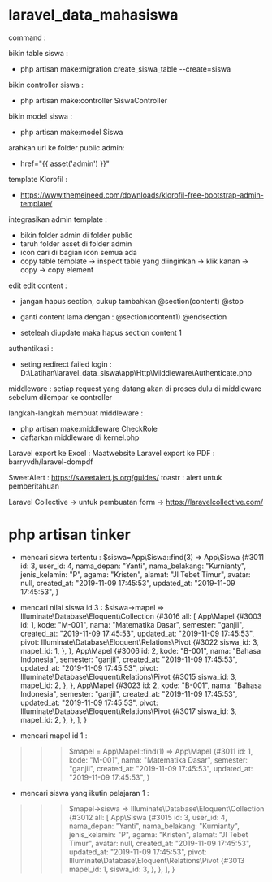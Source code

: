 laravel_data_mahasiswa
========================
command : 

bikin table siswa :
- php artisan make:migration create_siswa_table --create=siswa

bikin controller siswa : 
- php artisan make:controller SiswaController

bikin model siswa : 
- php artisan make:model Siswa

arahkan url ke folder public admin:
- href="{{ asset('admin') }}"

template Klorofil :
- https://www.themeineed.com/downloads/klorofil-free-bootstrap-admin-template/

integrasikan admin template :
- bikin folder admin di folder public
- taruh folder asset di folder admin
- icon cari di bagian icon semua ada
- copy table template -> inspect table yang diinginkan -> klik kanan -> copy -> copy element

edit edit content :
- jangan hapus section, cukup tambahkan 
    @section(content)
    @stop

- ganti content lama dengan :
    @section(content1)
    @endsection

- seteleah diupdate maka hapus section content 1


authentikasi :
- seting redirect failed login : D:\Latihan\laravel_data_siswa\app\Http\Middleware\Authenticate.php

middleware : setiap request yang datang akan di proses dulu di middleware sebelum dilempar ke controller

langkah-langkah membuat middleware :
- php artisan make:middleware CheckRole
- daftarkan middleware di kernel.php

Laravel export ke Excel : Maatwebsite
Laravel export ke PDF : barryvdh/laravel-dompdf

SweetAlert : https://sweetalert.js.org/guides/
toastr : alert untuk pemberitahuan

Laravel Collective -> untuk pembuatan form -> https://laravelcollective.com/



php artisan tinker
===================
- mencari siswa tertentu :
$siswa=App\Siswa::find(3)
=> App\Siswa {#3011
     id: 3,
     user_id: 4,
     nama_depan: "Yanti",
     nama_belakang: "Kurnianty",
     jenis_kelamin: "P",
     agama: "Kristen",
     alamat: "Jl Tebet Timur",
     avatar: null,
     created_at: "2019-11-09 17:45:53",
     updated_at: "2019-11-09 17:45:53",
   }

- mencari nilai siswa id 3 :
$siswa->mapel
=> Illuminate\Database\Eloquent\Collection {#3016
     all: [
       App\Mapel {#3003
         id: 1,
         kode: "M-001",
         nama: "Matematika Dasar",
         semester: "ganjil",
         created_at: "2019-11-09 17:45:53",
         updated_at: "2019-11-09 17:45:53",
         pivot: Illuminate\Database\Eloquent\Relations\Pivot {#3022
           siswa_id: 3,
           mapel_id: 1,
         },
       },
       App\Mapel {#3006
         id: 2,
         kode: "B-001",
         nama: "Bahasa Indonesia",
         semester: "ganjil",
         created_at: "2019-11-09 17:45:53",
         updated_at: "2019-11-09 17:45:53",
         pivot: Illuminate\Database\Eloquent\Relations\Pivot {#3015
           siswa_id: 3,
           mapel_id: 2,
         },
       },
       App\Mapel {#3023
         id: 2,
         kode: "B-001",
         nama: "Bahasa Indonesia",
         semester: "ganjil",
         created_at: "2019-11-09 17:45:53",
         updated_at: "2019-11-09 17:45:53",
         pivot: Illuminate\Database\Eloquent\Relations\Pivot {#3017
           siswa_id: 3,
           mapel_id: 2,
         },
       },
     ],
   }

- mencari mapel id 1 :
>>> $mapel = App\Mapel::find(1)
=> App\Mapel {#3011
     id: 1,
     kode: "M-001",
     nama: "Matematika Dasar",
     semester: "ganjil",
     created_at: "2019-11-09 17:45:53",
     updated_at: "2019-11-09 17:45:53",
   }

- mencari siswa yang ikutin pelajaran 1 :
>>> $mapel->siswa
=> Illuminate\Database\Eloquent\Collection {#3012
     all: [
       App\Siswa {#3015
         id: 3,
         user_id: 4,
         nama_depan: "Yanti",
         nama_belakang: "Kurnianty",
         jenis_kelamin: "P",
         agama: "Kristen",
         alamat: "Jl Tebet Timur",
         avatar: null,
         created_at: "2019-11-09 17:45:53",
         updated_at: "2019-11-09 17:45:53",
         pivot: Illuminate\Database\Eloquent\Relations\Pivot {#3013
           mapel_id: 1,
           siswa_id: 3,
         },
       },
     ],
   }







